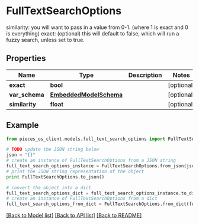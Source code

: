 # FullTextSearchOptions

similarity: you will want to pass in a value from 0-1. (where 1 is exact and 0 is everything)  exact: (optional) this will default to false, which will run a fuzzy search, unless set to true.

## Properties
Name | Type | Description | Notes
------------ | ------------- | ------------- | -------------
**exact** | **bool** |  | [optional] 
**var_schema** | [**EmbeddedModelSchema**](EmbeddedModelSchema.md) |  | [optional] 
**similarity** | **float** |  | [optional] 

## Example

```python
from pieces_os_client.models.full_text_search_options import FullTextSearchOptions

# TODO update the JSON string below
json = "{}"
# create an instance of FullTextSearchOptions from a JSON string
full_text_search_options_instance = FullTextSearchOptions.from_json(json)
# print the JSON string representation of the object
print FullTextSearchOptions.to_json()

# convert the object into a dict
full_text_search_options_dict = full_text_search_options_instance.to_dict()
# create an instance of FullTextSearchOptions from a dict
full_text_search_options_from_dict = FullTextSearchOptions.from_dict(full_text_search_options_dict)
```
[[Back to Model list]](../README.md#documentation-for-models) [[Back to API list]](../README.md#documentation-for-api-endpoints) [[Back to README]](../README.md)


